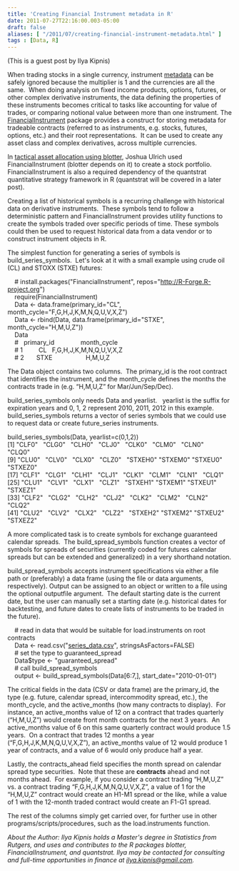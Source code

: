 ```yaml
---
title: 'Creating Financial Instrument metadata in R'
date: 2011-07-27T22:16:00.003-05:00
draft: false
aliases: [ "/2011/07/creating-financial-instrument-metadata.html" ]
tags : [Data, R]
---
```


(This is a guest post by Ilya Kipnis)  
  
When trading stocks in a single currency, instrument [metadata](http://en.wikipedia.org/wiki/Metadata) can be safely ignored because the multiplier is 1 and the currencies are all the same.  When doing analysis on fixed income products, options, futures, or other complex derivative instruments, the data defining the properties of these instruments becomes critical to tasks like accounting for value of trades, or comparing notional value between more than one instrument. The [FinancialInstrument](http://r-forge.r-project.org/R/?group_id=316) package provides a construct for storing metadata for tradeable contracts (referred to as instruments, e.g. stocks, futures, options, etc.) and their root representations.  It can be used to create any asset class and complex derivatives, across multiple currencies.   
  
In [tactical asset allocation using blotter](http://blog.fosstrading.com/2009/11/tactical-asset-allocation-using-blotter.html), Joshua Ulrich used FinancialInstrument (blotter depends on it) to create a stock portfolio.  FinancialInstrument is also a required dependency of the quantstrat quantitative strategy framework in R (quantstrat will be covered in a later post).  
  
Creating a list of historical symbols is a recurring challenge with historical data on derivative instruments.  These symbols tend to follow a deterministic pattern and FinancialInstrument provides utility functions to create the symbols traded over specific periods of time. These symbols could then be used to request historical data from a data vendor or to construct instrument objects in R.  
  
The simplest function for generating a series of symbols is build\_series\_symbols.  Let's look at it with a small example using crude oil (CL) and STOXX (STXE) futures:  
  
    # install.packages("FinancialInstrument", repos="http://R-Forge.R-project.org")  
    require(FinancialInstrument)  
    Data <- data.frame(primary\_id="CL", month\_cycle="F,G,H,J,K,M,N,Q,U,V,X,Z")  
    Data <- rbind(Data, data.frame(primary\_id="STXE", month\_cycle="H,M,U,Z"))  
    Data  
    #   primary\_id               month\_cycle  
    # 1         CL   F,G,H,J,K,M,N,Q,U,V,X,Z  
    # 2       STXE                   H,M,U,Z  
  
The Data object contains two columns.  The primary\_id is the root contract that identifies the instrument, and the month\_cycle defines the months the contracts trade in (e.g. “H,M,U,Z” for Mar/Jun/Sep/Dec).  
  
build\_series\_symbols only needs Data and yearlist.   yearlist is the suffix for expiration years and 0, 1, 2 represent 2010, 2011, 2012 in this example.  build\_series\_symbols returns a vector of series symbols that we could use to request data or create future\_series instruments.  
  
 build\_series\_symbols(Data, yearlist=c(0,1,2))  
 \[1\] "CLF0"   "CLG0"   "CLH0"   "CLJ0"   "CLK0"   "CLM0"   "CLN0"   "CLQ0"   
 \[9\] "CLU0"   "CLV0"   "CLX0"   "CLZ0"   "STXEH0" "STXEM0" "STXEU0" "STXEZ0"  
 \[17\] "CLF1"   "CLG1"   "CLH1"   "CLJ1"   "CLK1"   "CLM1"   "CLN1"   "CLQ1"   
 \[25\] "CLU1"   "CLV1"   "CLX1"   "CLZ1"   "STXEH1" "STXEM1" "STXEU1" "STXEZ1"  
 \[33\] "CLF2"   "CLG2"   "CLH2"   "CLJ2"   "CLK2"   "CLM2"   "CLN2"   "CLQ2"   
 \[41\] "CLU2"   "CLV2"   "CLX2"   "CLZ2"   "STXEH2" "STXEM2" "STXEU2" "STXEZ2"  
  
A more complicated task is to create symbols for exchange guaranteed calendar spreads.  The build\_spread\_symbols function creates a vector of symbols for spreads of securities (currently coded for futures calendar spreads but can be extended and generalized) in a very shorthand notation.  
  
build\_spread\_symbols accepts instrument specifications via either a file path or (preferably) a data frame (using the file or data arguments, respectively). Output can be assigned to an object or written to a file using the optional outputfile argument.  The default starting date is the current date, but the user can manually set a starting date (e.g. historical dates for backtesting, and future dates to create lists of instruments to be traded in the future).  
  
    # read in data that would be suitable for load.instruments on root contracts  
    Data <- read.csv("[series\_data.csv](https://docs.google.com/leaf?id=0B8wl4QBejPGiMjI2NTQzZjEtZDRkNC00MDRjLWI2ZDgtMzhjOTM5ZGFkYmFk&hl=en_US)", stringsAsFactors=FALSE)  
    # set the type to guaranteed\_spread  
    Data$type <- "guaranteed\_spread"  
    # call build\_spread\_symbols  
    output <- build\_spread\_symbols(Data\[6:7,\], start\_date="2010-01-01")  
  
The critical fields in the data (CSV or data frame) are the primary\_id, the type (e.g. future, calendar spread, intercommodity spread, etc.), the month\_cycle, and the active\_months (how many contracts to display).  For instance, an active\_months value of 12 on a contract that trades quarterly (“H,M,U,Z”) would create front month contracts for the next 3 years.  An active\_months value of 6 on this same quarterly contract would produce 1.5 years.  On a contract that trades 12 months a year (“F,G,H,J,K,M,N,Q,U,V,X,Z”), an active\_months value of 12 would produce 1 year of contracts, and a value of 6 would only produce half a year.  
  
Lastly, the contracts\_ahead field specifies the month spread on calendar spread type securities.  Note that these are **contracts** ahead and not months ahead.  For example, if you consider a contract trading “H,M,U,Z” vs. a contract trading “F,G,H,J,K,M,N,Q,U,V,X,Z”, a value of 1 for the “H,M,U,Z” contract would create an H1-M1 spread or the like, while a value of 1 with the 12-month traded contract would create an F1-G1 spread.  
  
The rest of the columns simply get carried over, for further use in other programs/scripts/procedures, such as the load.instruments function.  
  
_About the Author: Ilya Kipnis holds a Master's degree in Statistics from Rutgers, and uses and contributes to the R packages blotter, FinancialInstrument, and quantstrat. Ilya may be contacted for consulting and full-time opportunities in finance at ilya.kipnis@gmail.com._